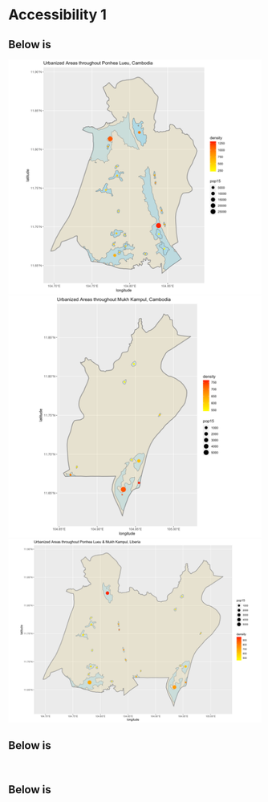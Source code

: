 # Accessibility 1

## Below is 

![](https://raw.githubusercontent.com/dloumeau/data100repository/main/Screen%20Shot%202021-05-17%20at%2010.54.22%20PM.png)
![](https://raw.githubusercontent.com/dloumeau/data100repository/main/Screen%20Shot%202021-05-17%20at%2010.51.39%20PM.png)
![](https://raw.githubusercontent.com/dloumeau/data100repository/main/Screen%20Shot%202021-05-17%20at%2011.00.12%20PM.png)

## Below is 

![]()
![]()
![]()

## Below is 

![]()
